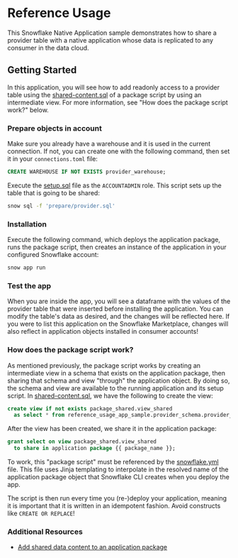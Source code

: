 # Reference Usage

This Snowflake Native Application sample demonstrates how to share a provider table with a native application whose data is replicated to any consumer in the data cloud.

## Getting Started

In this application, you will see how to add readonly access to a provider table using the [shared-content.sql](scripts/shared-content.sql) of a package script by using an intermediate view. For more information, see "How does the package script work?" below.

### Prepare objects in account

Make sure you already have a warehouse and it is used in the current connection. If not, you can create one with the following command, then set it in your `connections.toml` file:

```sql
CREATE WAREHOUSE IF NOT EXISTS provider_warehouse;
```

Execute the [setup.sql](prepare/setup.sql) file as the `ACCOUNTADMIN` role. This script sets up the table that is going to be shared:

```bash
snow sql -f 'prepare/provider.sql'
```

### Installation

Execute the following command, which deploys the application package, runs the package script, then creates an instance of the application in your configured Snowflake account:

```bash
snow app run
```

### Test the app

When you are inside the app, you will see a dataframe with the values of the provider table that were inserted before installing the application. You can modify the table's data as desired, and the changes will be reflected here. If you were to list this application on the Snowflake Marketplace, changes will also reflect in application objects installed in consumer accounts!

### How does the package script work?

As mentioned previously, the package script works by creating an intermediate view in a schema that exists on the application package, then sharing that schema and view "through" the application object. By doing so, the schema and view are available to the running application and its setup script. In [shared-content.sql](scripts/shared-content.sql), we have the following to create the view:

```sql
create view if not exists package_shared.view_shared
  as select * from reference_usage_app_sample.provider_schema.provider_table;
```

After the view has been created, we share it in the application package:

```sql
grant select on view package_shared.view_shared
  to share in application package {{ package_name }};
```

To work, this "package script" must be referenced by the [snowflake.yml](snowflake.yml) file. This file uses Jinja templating to interpolate in the resolved name of the application package object that Snowflake CLI creates when you deploy the app.

The script is then run every time you (re-)deploy your application, meaning it is important that it is written in an idempotent fashion. Avoid constructs like `CREATE OR REPLACE`!

### Additional Resources

- [Add shared data content to an application package](https://docs.snowflake.com/en/developer-guide/native-apps/preparing-data-content)